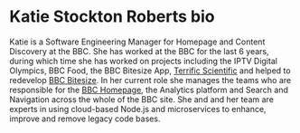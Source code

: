 # Katie Stockton Roberts bio

Katie is a Software Engineering Manager for Homepage and Content Discovery at the BBC.  She has worked at the BBC for the last 6 years, during which time she has worked on projects including the IPTV Digital Olympics, BBC Food, the BBC Bitesize App, <a href="https://www.bbc.co.uk/terrificscientific">Terrific Scientific</a> and helped to redevelop <a href="http://www.bbc.co.uk/education">BBC Bitesize</a>.  In her current role she manages the teams who are responsible for the <a href="https://www.bbc.co.uk"> BBC Homepage</a>, the Analytics platform and Search and Navigation across the whole of the BBC site.  She and and her team are experts in using cloud-based Node.js and microservices to enhance, improve and remove legacy code bases.
